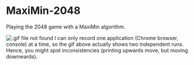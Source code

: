# MaxiMin-2048
Playing the 2048 game with a MaxiMin algorithm.

![.gif file not found](https://github.com/Doometnick/MaxiMin-2048/blob/main/img/demo.gif)
I can only record one application (Chrome browser, console) at a time, so the gif above actually shows two independent runs. Hence, you might spot inconsistencies (printing upwards move, but moving downwards).
